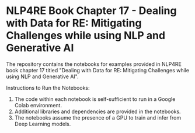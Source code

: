 # NLP4RE Book Chapter 17 - Dealing with Data for RE: Mitigating Challenges while using NLP and Generative AI

The repository contains the notebooks for examples provided in NLP4RE book chapter 17 titled "Dealing with Data for RE: Mitigating Challenges while using NLP and Generative AI". 

Instructions to Run the Notebooks:
1. The code within each notebook is self-sufficient to run in a Google Colab environment.
2. Additional libraries and dependencies are provided in the notebooks.
3. The notebooks assume the presence of a GPU to train and infer from Deep Learning models. 
